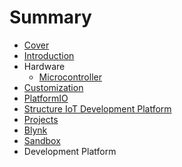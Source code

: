 # Summary

* [Cover](README.md)
* [Introduction](documentation/Introduction.md)
* Hardware
   * [Microcontroller](documentation/Microcontroller.md)
* [Customization](documentation/Customization.md)
* [PlatformIO](documentation/PlatformIo.md)
* [Structure IoT Development Platform](StructureIoTDevelopmentPlatform.md)
* [Projects](documentation/Projects.md)
* [Blynk](documentation/Blynk.md)
* [Sandbox](documentation/Sandbox.md)
* Development Platform

